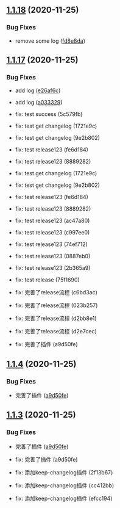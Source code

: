 ## [1.1.18](https://github.com/echoLC/rich-text-editor/compare/v1.1.17...v1.1.18) (2020-11-25)


### Bug Fixes

* remove some log ([fd8e8da](https://github.com/echoLC/rich-text-editor/commit/fd8e8da8e948f3c35932a8c21a7f346ba407495c))

## [1.1.17](https://github.com/echoLC/rich-text-editor/compare/v1.1.15...v1.1.17) (2020-11-25)


### Bug Fixes

* add log ([e26af6c](https://github.com/echoLC/rich-text-editor/commit/e26af6ce2ed995d8c46740d986d216f8fcfac36c))
* add log ([a033329](https://github.com/echoLC/rich-text-editor/commit/a033329058e50aee26653b2dce65aceadddc0372))





* fix: test success (5c579fb)
* fix: test get changelog (1721e9c)
* fix: test get changelog (9e2b802)
* fix: test release123 (fe6d184)
* fix: test release123 (8889282)

* fix: test get changelog (1721e9c)
* fix: test get changelog (9e2b802)
* fix: test release123 (fe6d184)
* fix: test release123 (8889282)

* fix: test release123 (ac47a80)
* fix: test release123 (c997ee0)

* fix: test release123 (74ef712)
* fix: test release123 (0887eb0)
* fix: test release123 (2b365a9)

* fix: test release (75f1690)

* fix: 完善了release流程 (c6bd3ac)

* fix: 完善了release流程 (023b257)

* fix: 完善了release流程 (d2bb8e1)

* fix: 完善了release流程 (d2e7cec)
* fix: 完善了插件 (a9d50fe)

## [1.1.4](https://github.com/echoLC/rich-text-editor/compare/v1.1.2...v1.1.4) (2020-11-25)


### Bug Fixes

* 完善了插件 ([a9d50fe](https://github.com/echoLC/rich-text-editor/commit/a9d50feda8b438329bff555b283b51994efd9d0d))

## [1.1.3](https://github.com/echoLC/rich-text-editor/compare/v1.1.2...v1.1.3) (2020-11-25)


### Bug Fixes

* 完善了插件 ([a9d50fe](https://github.com/echoLC/rich-text-editor/commit/a9d50feda8b438329bff555b283b51994efd9d0d))

* fix: 完善了插件 (a9d50fe)

* fix: 添加keep-changelog插件 (2f13b67)
* fix: 添加keep-changelog插件 (cc412bb)
* fix: 添加keep-changelog插件 (efcc194)

